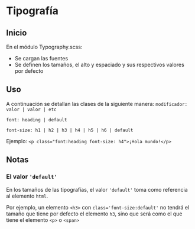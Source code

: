 # Tipografía

## Inicio

En el módulo Typography.scss:

* Se cargan las fuentes
* Se definen los tamaños, el alto y espaciado y sus respectivos valores por defecto

## Uso

A continuación se detallan las clases de la siguiente manera: `modificador: valor | valor | etc`

`font: heading | default`

`font-size: h1 | h2 | h3 | h4 | h5 | h6 | default`

Ejemplo: `<p class="font:heading font-size: h4">¡Hola mundo!</p>`

## Notas

### El valor `'default'`

En los tamaños de las tipografías, el valor `'default'` toma como referencia al elemento `html`.

Por ejemplo, un elemento `<h3>` con `class='font-size:default'` no tendrá el tamaño que tiene por defecto el elemento `h3`, sino que será como el que tiene el elemento `<p>` o `<span>`
